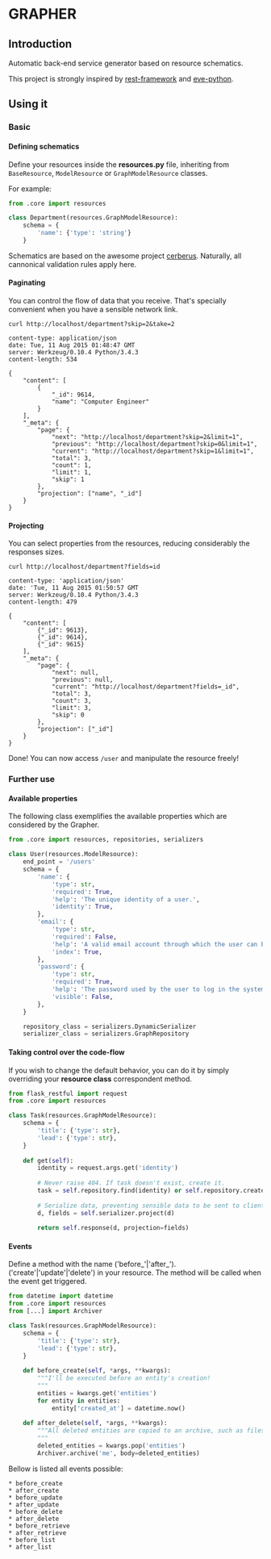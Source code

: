 # GRAPHER
## Introduction
Automatic back-end service generator based on resource schematics.

This project is strongly inspired by [rest-framework](http://www.django-rest-framework.org/) and [eve-python](http://python-eve.org/).

## Using it
### Basic
#### Defining schematics
Define your resources inside the **resources.py** file, inheriting from
`BaseResource`, `ModelResource` or `GraphModelResource` classes.

For example:
```py
from .core import resources

class Department(resources.GraphModelResource):
    schema = {
        'name': {'type': 'string'}
    }

```
Schematics are based on the awesome project [cerberus](docs.python-cerberus.org/).
Naturally, all cannonical validation rules apply here.

#### Paginating
You can control the flow of data that you receive.
That's specially convenient when you have a sensible network link.
```shell
curl http://localhost/department?skip=2&take=2
```
```http
content-type: application/json
date: Tue, 11 Aug 2015 01:48:47 GMT
server: Werkzeug/0.10.4 Python/3.4.3
content-length: 534

{
    "content": [
        {
            "_id": 9614,
            "name": "Computer Engineer"
        }
    ],
    "_meta": {
        "page": {
            "next": "http://localhost/department?skip=2&limit=1",
            "previous": "http://localhost/department?skip=0&limit=1",
            "current": "http://localhost/department?skip=1&limit=1",
            "total": 3,
            "count": 1,
            "limit": 1,
            "skip": 1
        },
        "projection": ["name", "_id"]
    }
}
```

#### Projecting
You can select properties from the resources, reducing considerably the responses sizes.
```shell
curl http://localhost/department?fields=id
```
```http
content-type: 'application/json'
date: 'Tue, 11 Aug 2015 01:50:57 GMT
server: Werkzeug/0.10.4 Python/3.4.3
content-length: 479

{
    "content": [
        {"_id": 9613},
        {"_id": 9614},
        {"_id": 9615}
    ],
    "_meta": {
        "page": {
            "next": null,
            "previous": null,
            "current": "http://localhost/department?fields=_id",
            "total": 3,
            "count": 3,
            "limit": 3,
            "skip": 0
        },
        "projection": ["_id"]
    }
}
```

Done! You can now access `/user` and manipulate the resource freely!

### Further use
#### Available properties
The following class exemplifies the available properties which are considered by the Grapher.

```py
from .core import resources, repositories, serializers

class User(resources.ModelResource):
    end_point = '/users'
    schema = {
        'name': {
            'type': str,
            'required': True,
            'help': 'The unique identity of a user.',
			'identity': True,
        },
        'email': {
            'type': str,
            'required': False,
            'help': 'A valid email account through which the user can be contacted.',
			'index': True,
        },
        'password': {
            'type': str,
            'required': True,
            'help': 'The password used by the user to log in the system.',
			'visible': False,
        },
    }

    repository_class = serializers.DynamicSerializer
    serializer_class = serializers.GraphRepository
```

#### Taking control over the code-flow
If you wish to change the default behavior, you can do it by simply overriding your **resource class** correspondent method.
```py
from flask_restful import request
from .core import resources

class Task(resources.GraphModelResource):
    schema = {
        'title': {'type': str},
        'lead': {'type': str},
    }
	
    def get(self):
		identity = request.args.get('identity')
		
		# Never raise 404. If task doesn't exist, create it.
		task = self.repository.find(identity) or self.repository.create({})
        
		# Serialize data, preventing sensible data to be sent to clients.
		d, fields = self.serializer.project(d)
		
        return self.response(d, projection=fields)

```
#### Events
Define a method with the name ('before_'|'after_').('create'|'update'|'delete') in your resource. 
The method will be called when the event get triggered.

```py
from datetime import datetime
from .core import resources
from [...] import Archiver

class Task(resources.GraphModelResource):
    schema = {
        'title': {'type': str},
        'lead': {'type': str},
    }
	
	def before_create(self, *args, **kwargs):
		"""I'll be executed before an entity's creation!
		"""
		entities = kwargs.get('entities')
		for entity in entities:
			entity['created_at'] = datetime.now()
	
	def after_delete(self, *args, **kwargs):
		"""All deleted entities are copied to an archive, such as files, mails or other databases.
		"""
		deleted_entities = kwargs.pop('entities')
		Archiver.archive('me', body=deleted_entities)

```
Bellow is listed all events possible:

	* before_create
	* after_create
	* before_update
	* after_update
	* before_delete
	* after_delete
	* before_retrieve
	* after_retrieve
	* before_list
	* after_list
